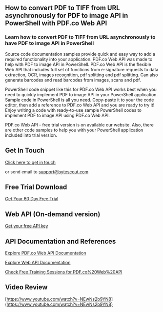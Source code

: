 ## How to convert PDF to TIFF from URL asynchronously for PDF to image API in PowerShell with PDF.co Web API

### Learn how to convert PDF to TIFF from URL asynchronously to have PDF to image API in PowerShell

Source code documentation samples provide quick and easy way to add a required functionality into your application. PDF.co Web API was made to help with PDF to image API in PowerShell. PDF.co Web API is the flexible Web API that includes full set of functions from e-signature requests to data extraction, OCR, images recognition, pdf splitting and pdf splitting. Can also generate barcodes and read barcodes from images, scans and pdf.

PowerShell code snippet like this for PDF.co Web API works best when you need to quickly implement PDF to image API in your PowerShell application. Sample code in PowerShell is all you need. Copy-paste it to your the code editor, then add a reference to PDF.co Web API and you are ready to try it! Enjoy writing a code with ready-to-use sample PowerShell codes to implement PDF to image API using PDF.co Web API.

PDF.co Web API - free trial version is on available our website. Also, there are other code samples to help you with your PowerShell application included into trial version.

## Get In Touch

[Click here to get in touch](https://bytescout.zendesk.com/hc/en-us/requests/new?subject=PDF.co%20Web%20API%20Question)

or send email to [support@bytescout.com](mailto:support@bytescout.com?subject=PDF.co%20Web%20API%20Question) 

## Free Trial Download

[Get Your 60 Day Free Trial](https://bytescout.com/download/web-installer?utm_source=github-readme)

## Web API (On-demand version)

[Get your free API key](https://pdf.co/documentation/api?utm_source=github-readme)

## API Documentation and References

[Explore PDF.co Web API Documentation](https://bytescout.com/documentation/index.html?utm_source=github-readme)

[Explore Web API Documentation](https://pdf.co/documentation/api?utm_source=github-readme)

[Check Free Training Sessions for PDF.co%20Web%20API](https://academy.bytescout.com/)

## Video Review

[https://www.youtube.com/watch?v=NEwNs2b9YN8](https://www.youtube.com/watch?v=NEwNs2b9YN8)